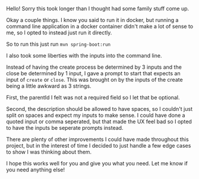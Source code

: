 Hello! Sorry this took longer than I thought had some family stuff come up.

Okay a couple things. I know you said to run it in docker, but running a command line application in a docker container 
didn't make a lot of sense to me, so I opted to instead just run it directly.

So to run this just run `mvn spring-boot:run`

I also took some liberties with the inputs into the command line. 

Instead of having the create process be determined by 3 inputs and the close be determined by 1 input, I gave a prompt 
to start that expects an input of `create` or `close`. This was brought on by the inputs of the create being a little awkward
as 3 strings. 

First, the parentId I felt was not a required field so I let that be optional.

Second, the description should be allowed to have spaces, so I couldn't just split on spaces and expect my inputs to make 
sense. I could have done a quoted input or comma seperated, but that made the UX feel bad so I opted to have the inputs be
seperate prompts instead.

There are plenty of other improvements I could have made throughout this project, but in the interest of time I decided to 
just handle a few edge cases to show I was thinking about them.

I hope this works well for you and give you what you need. Let me know if you need anything else!